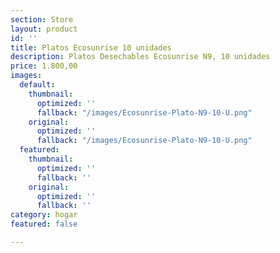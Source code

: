 ```yaml
---
section: Store
layout: product
id: ''
title: Platos Ecosunrise 10 unidades
description: Platos Desechables Ecosunrise N9, 10 unidades
price: 1.800,00
images:
  default:
    thumbnail:
      optimized: ''
      fallback: "/images/Ecosunrise-Plato-N9-10-U.png"
    original:
      optimized: ''
      fallback: "/images/Ecosunrise-Plato-N9-10-U.png"
  featured:
    thumbnail:
      optimized: ''
      fallback: ''
    original:
      optimized: ''
      fallback: ''
category: hogar
featured: false

---
```

